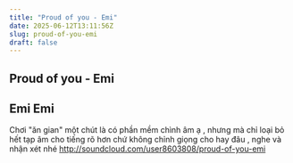 ```yaml
---
title: "Proud of you - Emi"
date: 2025-06-12T13:11:56Z
slug: proud-of-you-emi
draft: false
---
```


## Proud of you - Emi

## Emi Emi

Chơi "ăn gian" một chút là có phần mềm chình âm ạ , nhưng mà chỉ loại bỏ hết tạp âm cho tiếng rõ hơn chứ không chỉnh giọng cho hay đâu  , nghe và nhận xét nhé
 http://soundcloud.com/user8603808/proud-of-you-emi